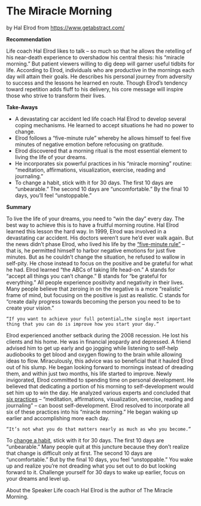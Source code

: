 # The Miracle Morning

by Hal Elrod
from https://www.getabstract.com/

**Recommendation**

Life coach Hal Elrod likes to talk – so much so that he allows the retelling of his near-death experience to overshadow his central thesis: his “miracle morning.” But patient viewers willing to dig deep will garner useful tidbits for life. According to Elrod, individuals who are productive in the mornings each day will attain their goals. He describes his personal journey from adversity to success and the lessons he learned en route. Though Elrod’s tendency toward repetition adds fluff to his delivery, his core message will inspire those who strive to transform their lives.

**Take-Aways**

- A devastating car accident led life coach Hal Elrod to develop several coping mechanisms. He learned to accept situations he had no power to change.
- Elrod follows a “five-minute rule” whereby he allows himself to feel five minutes of negative emotion before refocusing on gratitude.
- Elrod discovered that a morning ritual is the most essential element to living the life of your dreams.
- He incorporates six powerful practices in his “miracle morning” routine: “meditation, affirmations, visualization, exercise, reading and journaling.”
- To change a habit, stick with it for 30 days. The first 10 days are “unbearable.” The second 10 days are “uncomfortable.” By the final 10 days, you’ll feel “unstoppable.”

**Summary**

To live the life of your dreams, you need to “win the day” every day. The best way to achieve this is to have a fruitful morning routine. Hal Elrod learned this lesson the hard way. In 1999, Elrod was involved in a devastating car accident. His doctors weren’t sure he’d ever walk again. But the news didn’t phase Elrod, who lived his life by the [“five-minute rule”](https://youtu.be/U0uRp7BoPVY?t=1712) – that is, he permitted himself to harbor negative emotions for just five minutes. But as he couldn’t change the situation, he refused to wallow in self-pity. He chose instead to focus on the positive and be grateful for what he had. Elrod learned “the ABCs of taking life head-on.” A stands for “accept all things you can’t change.” B stands for “be grateful for everything.” All people experience positivity and negativity in their lives. Many people believe that zeroing in on the negative is a more “realistic” frame of mind, but focusing on the positive is just as realistic. C stands for “create daily progress towards becoming the person you need to be to create your vision.”

    “If you want to achieve your full potential…the single most important thing that you can do is improve how you start your day.”

Elrod experienced another setback during the 2008 recession. He lost his clients and his home. He was in financial jeopardy and depressed. A friend advised him to get up early and go jogging while listening to self-help audiobooks to get blood and oxygen flowing to the brain while allowing ideas to flow. Miraculously, this advice was so beneficial that it hauled Elrod out of his slump. He began looking forward to mornings instead of dreading them, and within just two months, his life started to improve. Newly invigorated, Elrod committed to spending time on personal development. He believed that dedicating a portion of his morning to self-development would set him up to win the day. He analyzed various experts and concluded that [six practices](https://youtu.be/U0uRp7BoPVY?t=3830) – “meditation, affirmations, visualization, exercise, reading and journaling” – can boost self-development. Elrod resolved to incorporate all six of these practices into his “miracle morning.” He began waking up earlier and accomplishing more each day.

    “It’s not what you do that matters nearly as much as who you become.”

To [change a habit](https://youtu.be/U0uRp7BoPVY?t=4440), stick with it for 30 days. The first 10 days are “unbearable.” Many people quit at this juncture because they don’t realize that change is difficult only at first. The second 10 days are “uncomfortable.” But by the final 10 days, you feel “unstoppable.” You wake up and realize you’re not dreading what you set out to do but looking forward to it. Challenge yourself for 30 days to wake up earlier, focus on your dreams and level up.

About the Speaker
Life coach Hal Elrod is the author of The Miracle Morning.
